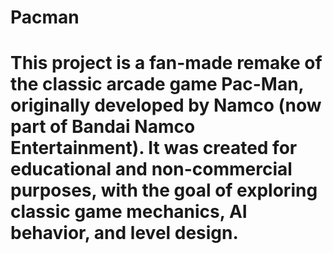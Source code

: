 # Pacman

# This project is a **fan-made remake** of the classic arcade game **Pac-Man**, originally developed by **Namco** (now part of Bandai Namco Entertainment). It was created for **educational and non-commercial purposes**, with the goal of exploring classic game mechanics, AI behavior, and level design.
